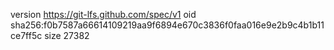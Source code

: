 version https://git-lfs.github.com/spec/v1
oid sha256:f0b7587a66614109219aa9f6894e670c3836f0faa016e9e2b9c4b1b11ce7ff5c
size 27382
